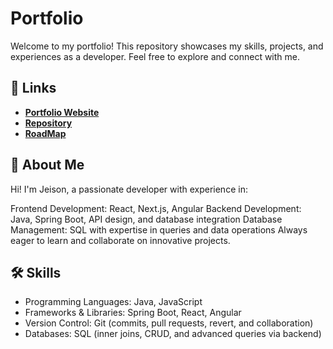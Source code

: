 # Portfolio

Welcome to my portfolio! This repository showcases my skills, projects, and experiences as a developer. Feel free to explore and connect with me.

## 🔗 Links

- **[Portfolio Website](https://portfolio-alpha-gilt-69.vercel.app/)**
- **[Repository](https://github.com/JeisonOJ/Portfolio)**
- **[RoadMap](https://roadmap.sh/projects/portfolio-website)** 

## 🌟 About Me

Hi! I'm Jeison, a passionate developer with experience in:

Frontend Development: React, Next.js, Angular
Backend Development: Java, Spring Boot, API design, and database integration
Database Management: SQL with expertise in queries and data operations
Always eager to learn and collaborate on innovative projects.

## 🛠️ Skills

- Programming Languages: Java, JavaScript
- Frameworks & Libraries: Spring Boot, React, Angular
- Version Control: Git (commits, pull requests, revert, and collaboration)
- Databases: SQL (inner joins, CRUD, and advanced queries via backend)
